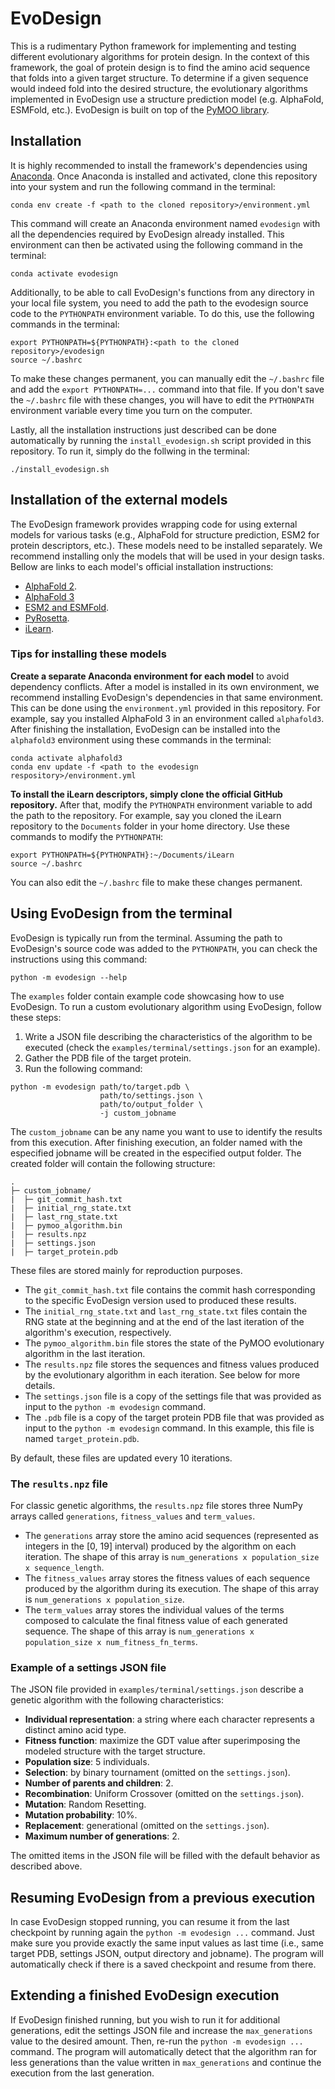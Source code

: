 # EvoDesign

This is a rudimentary Python framework for implementing and testing different evolutionary algorithms for protein design.
In the context of this framework, the goal of protein design is to find the amino acid sequence that folds into a given target structure. 
To determine if a given sequence would indeed fold into the desired structure, the evolutionary algorithms implemented in EvoDesign use a structure prediction model (e.g. AlphaFold, ESMFold, etc.).
EvoDesign is built on top of the [PyMOO library](https://pymoo.org/).

## Installation

It is highly recommended to install the framework's dependencies using [Anaconda](https://www.anaconda.com/).
Once Anaconda is installed and activated, clone this repository into your system and run the following command in the terminal:

```
conda env create -f <path to the cloned repository>/environment.yml
```

This command will create an Anaconda environment named `evodesign` with all the dependencies required by EvoDesign already installed.
This environment can then be activated using the following command in the terminal:

```
conda activate evodesign
```

Additionally, to be able to call EvoDesign's functions from any directory in your local file system, you need to add the path to the evodesign source code to the `PYTHONPATH` environment variable.
To do this, use the following commands in the terminal:

```
export PYTHONPATH=${PYTHONPATH}:<path to the cloned repository>/evodesign
source ~/.bashrc
```

To make these changes permanent, you can manually edit the `~/.bashrc` file and add the `export PYTHONPATH=...` command into that file.
If you don't save the `~/.bashrc` file with these changes, you will have to edit the `PYTHONPATH` environment variable every time you turn on the computer. 

Lastly, all the installation instructions just described can be done automatically by running the `install_evodesign.sh` script provided in this repository.
To run it, simply do the follwing in the terminal:

```
./install_evodesign.sh
```

## Installation of the external models

The EvoDesign framework provides wrapping code for using external models for various tasks (e.g., AlphaFold for structure prediction, ESM2 for protein descriptors, etc.).
These models need to be installed separately.
We recommend installing only the models that will be used in your design tasks.
Bellow are links to each model's official installation instructions:

- [AlphaFold 2](https://github.com/google-deepmind/alphafold).
- [AlphaFold 3](https://github.com/google-deepmind/alphafold3/blob/main/docs/installation.md)
- [ESM2 and ESMFold](https://github.com/facebookresearch/esm).
- [PyRosetta](https://www.pyrosetta.org/downloads#h.iwt5ktel05jc).
- [iLearn](https://github.com/Superzchen/iLearn).

### Tips for installing these models

**Create a separate Anaconda environment for each model** to avoid dependency conflicts. 
After a model is installed in its own environment, we recommend installing EvoDesign's dependencies in that same environment. 
This can be done using the `environment.yml` provided in this repository.
For example, say you installed AlphaFold 3 in an environment called `alphafold3`. 
After finishing the installation, EvoDesign can be installed into the `alphafold3` environment using these commands in the terminal:

```
conda activate alphafold3
conda env update -f <path to the evodesign respository>/environment.yml
```

**To install the iLearn descriptors, simply clone the official GitHub repository.** After that, modify the `PYTHONPATH` environment variable to add the path to the repository.
For example, say you cloned the iLearn repository to the `Documents` folder in your home directory.
Use these commands to modify the `PYTHONPATH`:

```
export PYTHONPATH=${PYTHONPATH}:~/Documents/iLearn
source ~/.bashrc
```

You can also edit the `~/.bashrc` file to make these changes permanent.

## Using EvoDesign from the terminal

EvoDesign is typically run from the terminal. 
Assuming the path to EvoDesign's source code was added to the `PYTHONPATH`, you can check the instructions using this command:

```
python -m evodesign --help
```

The `examples` folder contain example code showcasing how to use EvoDesign.
To run a custom evolutionary algorithm using EvoDesign, follow these steps:

1. Write a JSON file describing the characteristics of the algorithm to be executed (check the `examples/terminal/settings.json` for an example). 
2. Gather the PDB file of the target protein. 
3. Run the following command: 

```
python -m evodesign path/to/target.pdb \
                    path/to/settings.json \
                    path/to/output_folder \
                    -j custom_jobname 
```

The `custom_jobname` can be any name you want to use to identify the results from this execution.
After finishing execution, an folder named with the especified jobname will be created in the especified output folder.
The created folder will contain the following structure:

```
.
├─ custom_jobname/
|  ├─ git_commit_hash.txt
|  ├─ initial_rng_state.txt
|  ├─ last_rng_state.txt
|  ├─ pymoo_algorithm.bin
|  ├─ results.npz
|  ├─ settings.json
|  ├─ target_protein.pdb
```

These files are stored mainly for reproduction purposes. 

- The `git_commit_hash.txt` file contains the commit hash corresponding to the specific EvoDesign version used to produced these results.
- The `initial_rng_state.txt` and `last_rng_state.txt` files contain the RNG state at the beginning and at the end of the last iteration of the algorithm's execution, respectively.
- The `pymoo_algorithm.bin` file stores the state of the PyMOO evolutionary algorithm in the last iteration.
- The `results.npz` file stores the sequences and fitness values produced by the evolutionary algorithm in each iteration. See below for more details.
- The `settings.json` file is a copy of the settings file that was provided as input to the `python -m evodesign` command.
- The `.pdb` file is a copy of the target protein PDB file that was provided as input to the `python -m evodesign` command. In this example, this file is named `target_protein.pdb`.

By default, these files are updated every 10 iterations.

### The `results.npz` file

For classic genetic algorithms, the `results.npz` file stores three NumPy arrays called `generations`, `fitness_values` and `term_values`.

- The `generations` array store the amino acid sequences (represented as integers in the \[0, 19\] interval) produced by the algorithm on each iteration. The shape of this array is `num_generations x population_size x sequence_length`.
- The `fitness_values` array stores the fitness values of each sequence produced by the algorithm during its execution. The shape of this array is `num_generations x population_size`.
- The `term_values` array stores the individual values of the terms composed to calculate the final fitness value of each generated sequence. The shape of this array is `num_generations x population_size x num_fitness_fn_terms`. 

### Example of a settings JSON file

The JSON file provided in `examples/terminal/settings.json` describe a genetic algorithm with the following characteristics:

- **Individual representation**: a string where each character represents a distinct amino acid type. 
- **Fitness function**: maximize the GDT value after superimposing the modeled structure with the target structure.
- **Population size**: 5 individuals.
- **Selection**: by binary tournament (omitted on the `settings.json`).
- **Number of parents and children**: 2.
- **Recombination**: Uniform Crossover (omitted on the `settings.json`).
- **Mutation**: Random Resetting.
- **Mutation probability**: 10%.
- **Replacement**: generational (omitted on the `settings.json`).
- **Maximum number of generations**: 2.

The omitted items in the JSON file will be filled with the default behavior as described above.

## Resuming EvoDesign from a previous execution

In case EvoDesign stopped running, you can resume it from the last checkpoint by running again the `python -m evodesign ...` command.
Just make sure you provide exactly the same input values as last time (i.e., same target PDB, settings JSON, output directory and jobname).
The program will automatically check if there is a saved checkpoint and resume from there. 

## Extending a finished EvoDesign execution

If EvoDesign finished running, but you wish to run it for additional generations, edit the settings JSON file and increase the `max_generations` value to the desired amount.
Then, re-run the `python -m evodesign ...` command.
The program will automatically detect that the algorithm ran for less generations than the value written in `max_generations` and continue the execution from the last generation.
